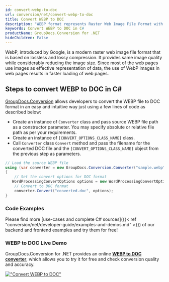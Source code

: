 ```yaml
---
id: convert-webp-to-doc
url: conversion/net/convert-webp-to-doc
title: Convert WEBP to DOC
description: "WEBP format represents Raster Web Image File Format with .webp extension. Learn how to convert WEBP to DOC file programmatically in C# language using GroupDocs.Conversion for .NET library."
keywords: Convert WEBP to DOC in C#
productName: GroupDocs.Conversion for .NET
hideChildren: False
---
```


WebP, introduced by Google, is a modern raster web image file format that is based on lossless and lossy compression. It provides same image quality while considerably reducing the image size. Since most of the web pages use images as effective representation of data, the use of WebP images in web pages results in faster loading of web pages.

## Steps to convert WEBP to DOC in C#

[GroupDocs.Conversion](https://products.groupdocs.com/conversion/net) allows developers to convert the WEBP file to DOC format in an easy and intuitive way just using a few lines of code as described below:

* Create an instance of `Converter` class and pass source WEBP file path as a constructor parameter. You may specify absolute or relative file path as per your requirements. 
* Create an instance of `[CONVERT_OPTIONS_CLASS_NAME]` class.
* Call `Converter` class `Convert` method and pass the filename for the converted DOC file and the `[CONVERT_OPTIONS_CLASS_NAME]` object from the previous step as parameters.

```csharp
// Load the source WEBP file
using (var converter = new GroupDocs.Conversion.Converter("sample.webp"))
{
    // Set the convert options for DOC format
   WordProcessingConvertOptions options = new WordProcessingConvertOptions { Format = GroupDocs.Conversion.FileTypes.WordProcessingFileType.Doc };
    // Convert to DOC format
    converter.Convert("converted.doc", options);
}
```

### Code Examples

Please find more [use-cases and complete C# sources]({{< ref "conversion/net/developer-guide/examples-and-demos.md" >}}) of our backend and frontend examples and try them for free!

### WEBP to DOC Live Demo

GroupDocs.Conversion for .NET provides an online [**WEBP to DOC converter**](https://products.groupdocs.app/conversion/webp-to-doc), which allows you to try it for free and check conversion quality and accuracy.

[!["Convert WEBP to DOC"](conversion/net/images/convert-to-doc/convert-webp-to-doc.png)](https://products.groupdocs.app/conversion/webp-to-doc)